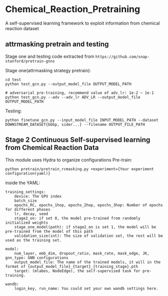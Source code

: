 # Chemical_Reaction_Pretraining

A self-supervised learning framework to exploit information from chemical reaction dataset



## attrmasking pretrain and testing

Stage one and testing code extracted from ```https://github.com/snap-stanford/pretrain-gnns```

Stage one(attrmasking strategy pretrain):

```
cd test
python test_gcn.py --output_model_file OUTPUT_MODEL_PATH

# adversarial pre-training, recommend value of adv_lr: 1e-2 ~ 1e-1
python test_gcn.py --adv --adv_lr ADV_LR --output_model_file OUTPUT_MODEL_PATH
```


Testing:
```
python finetune_gcn.py --input_model_file INPUT_MODEL_PATH --dataset DOWNSTREAM_DATASET{bbbp, sider...} --filename OUTPUT_FILE_PATH

```

## Stage 2 Continuous Self-supervised learning from Chemical Reaction Data

This module uses Hydra to organize configurations
Pre-train:
```
python pretrain/pretrain_rcmasking.py +experiment={Your experiment configuration(yaml)}
```
inside the YAML:
```
training_settings:
    device: The GPU index
    batch_size
    epochs_RC, epochs_1hop, epochs_2hop, epochs_3hop: Number of epochs for different phases
    lr, decay, seed
    stage2_on: if set 0, the model pre-trained from randomly initialized weights
    stage_one_model(path): if stage2_on is set 1, the model will be pre-trained from the model of this path
    validation_size(int): The size of validation set, the rest will be used as the training set.

model:
    num_layer, emb_dim, dropout_ratio, mask_rate, mask_edge, JK, gnn_type: GNN configurations
    output_model_file: The name of the trained models, it will in the format of {output_model_file}_{target}_{training_stage}.pth
    target: (mlabes, NodeEdge), the self-supervised task for pre-training.

wandb:
    login_key, run_name: You could set your own wandb settings here.
```
